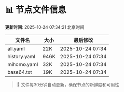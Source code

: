 # 📊 节点文件信息

**更新时间**: 2025-10-24 07:34:21 北京时间

| 文件名 | 大小 | 最后修改 |
|--------|------|----------|
| all.yaml | 22K | 2025-10-24 07:34 |
| history.yaml | 946K | 2025-10-24 07:34 |
| mihomo.yaml | 32K | 2025-10-24 07:34 |
| base64.txt | 19K | 2025-10-24 07:34 |

> 🔄 文件每30分钟自动更新，确保节点的新鲜度和可用性

